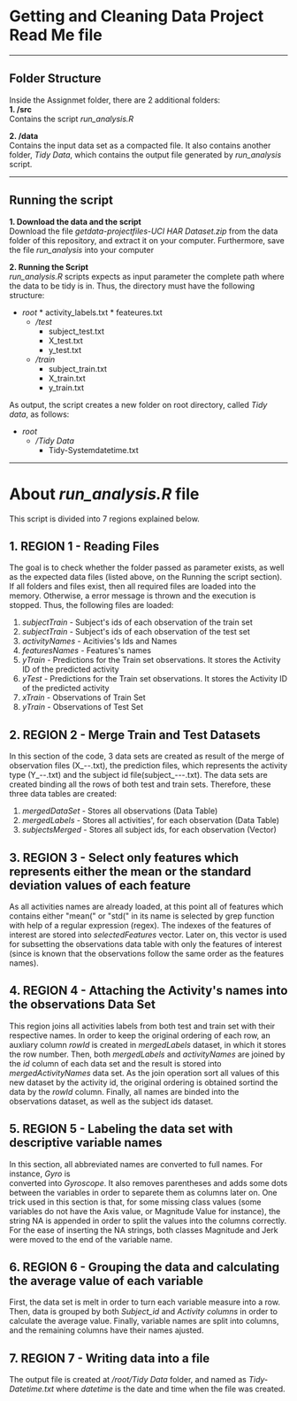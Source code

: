 # Getting and Cleaning Data Project Read Me file
---
## Folder Structure

  Inside the Assignmet folder, there are 2 additional folders:<br>
  **1. /src** <br>
    Contains the script *run_analysis.R*
    
  **2. /data** <br>
    Contains the input data set as a compacted file. It also contains another folder, *Tidy Data*, which contains the output file generated by *run_analysis* script.
   

---
## Running the script

  **1. Download the data and the script** <br>
    Download the file *getdata-projectfiles-UCI HAR Dataset.zip* from the data folder of this repository, and extract it on your computer.
 	Furthermore, save the file *run_analysis* into your computer<br>
    
  **2. Running the Script**<br>
    *run_analysis.R* scripts expects as input parameter the complete path where the data to be tidy is in. Thus, the directory must have the following structure:
         
* *root*
      * activity_labels.txt
      *	feateures.txt
	* */test*
      	* subject_test.txt
      	* X_test.txt
      	* y_test.txt
	* */train*
      	* subject_train.txt
      	* X_train.txt
      	* y_train.txt   
       
As output, the script creates a new folder on root directory, called *Tidy data*, as follows:

* *root*
	* */Tidy Data*
		* Tidy-Systemdatetime.txt

---
# About *run_analysis.R* file
This script is divided into 7 regions explained below.
##  1. REGION 1 - Reading Files
The goal is to check whether the folder passed as parameter exists, as well as the expected data files (listed above, on the Running the script section). If all folders and files exist, then all required files are loaded into the memory. Otherwise, a error message is thrown and the execution is stopped.
Thus, the following files are loaded:


1. *subjectTrain* - Subject's ids of each observation of the train set
2. *subjectTrain* - Subject's ids of each observation of the test set 
3. *activityNames* - Acitivies's Ids and Names
4. *featuresNames* - Features's names
5. *yTrain* - Predictions for the Train set observations. It stores the Activity ID of the predicted activity 
6. *yTest* - Predictions for the Train set observations. It stores the Activity ID of the predicted activity
7. *xTrain* - Observations of Train Set  
8. *yTrain* - Observations of Test Set 

##  2. REGION 2 - Merge Train and Test Datasets
In this section of the code, 3 data sets are created as result of the merge of observation files (X_--.txt), the prediction files, which represents the activity type (Y_--.txt) and the subject id file(subject_---.txt). The data sets are created binding all the rows of both test and train sets.
Therefore, these three data tables are created:

1. *mergedDataSet* - Stores all observations (Data Table)
2. *mergedLabels* - Stores all activities', for each observation (Data Table)
3. *subjectsMerged* - Stores all subject ids, for each observation (Vector)
	

##  3. REGION 3 - Select only features which represents either the mean or the standard deviation values of each feature
As all activities names are already loaded, at this point all of features which contains either "mean(" or "std(" in its name is selected by grep function with help of a regular expression (regex). The indexes of the features of interest are stored into *selectedFeatures* vector. Later on, this vector is used for subsetting the observations data table with only the features of interest (since is known that the observations follow the same order as the features names).

##  4. REGION 4 - Attaching the Activity's names into the observations Data Set
This region joins all activities labels from both test and train set with their respective names. In order to keep the original ordering of each row, an auxliary column *rowId* is created in *mergedLabels* dataset, in which it stores the row number.
Then, both *mergedLabels* and *activityNames* are joined by the *id* column of each data set and the result is stored into *mergedActivityNames* data set.
As the join operation sort all values of this new dataset by the activity id, the original ordering is obtained sortind the data by the *rowId* column.
Finally, all names are binded into the observations dataset, as well as the subject ids dataset.

## 5. REGION 5 - Labeling the data set with descriptive variable names
In this section, all abbreviated names are converted to full names. For instance, *Gyro* is  
converted into *Gyroscope*. It also removes parentheses and adds some dots between the variables in order to separete them as columns later on. One trick used in this section is that, for some missing class values (some variables do not have the Axis value, or Magnitude Value for instance), the string NA is appended in order to split the values into the columns correctly.
For the ease of inserting the NA strings, both classes Magnitude and Jerk were moved to the end of the variable name. 
 
## 6. REGION 6 - Grouping the data and calculating the average value of each variable
First, the data set is melt in order to turn each variable measure into a row. Then, data is grouped by both *Subject_id* and *Activity columns* in order to calculate the average value.
Finally, variable names are split into columns, and the remaining columns have their names ajusted.

## 7. REGION 7 - Writing data into a file
The output file is created at */root/Tidy Data* folder, and named as *Tidy-Datetime.txt* where *datetime* is the date and time when the file was created.
